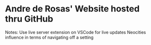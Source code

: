 # Andre de Rosas' Website hosted thru GitHub

Notes:
Use live server extension on VSCode for live updates
Neocities influence in terms of navigating off a setting